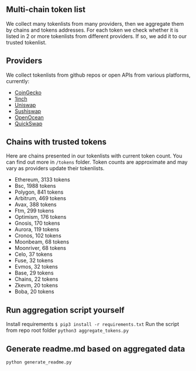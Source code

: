 
## Multi-chain token list 
We collect many tokenlists from many providers, then we aggregate them by chains and tokens addresses. 
For each token we check whether it is listed in 2 or more tokenlists from different providers. If so, 
we add it to our trusted tokenlist.

## Providers
We collect tokenlists from github repos or open APIs from various platforms, currently:
- [CoinGecko](https://www.coingecko.com/)
- [1inch](https://app.1inch.io/)
- [Uniswap](https://uniswap.org/)
- [Sushiswap](https://www.sushi.com/)
- [OpenOcean](https://openocean.finance/)
- [QuickSwap](https://quickswap.exchange/#/swap)

## Chains with trusted tokens
Here are chains presented in our tokenlists with current token count. You can find out more in `/tokens` folder.
Token counts are approximate and may vary as providers update their tokenlists.
- Ethereum, 3133 tokens
- Bsc, 1988 tokens
- Polygon, 841 tokens
- Arbitrum, 469 tokens
- Avax, 388 tokens
- Ftm, 299 tokens
- Optimism, 176 tokens
- Gnosis, 170 tokens
- Aurora, 119 tokens
- Cronos, 102 tokens
- Moonbeam, 68 tokens
- Moonriver, 68 tokens
- Celo, 37 tokens
- Fuse, 32 tokens
- Evmos, 32 tokens
- Base, 29 tokens
- Chains, 22 tokens
- Zkevm, 20 tokens
- Boba, 20 tokens

## Run aggregation script yourself
Install requirements
```$ pip3 install -r requirements.txt```
Run the script from repo root folder
```python3 aggregate_tokens.py```
## Generate readme.md based on aggregated data
```bash
python generate_readme.py
```
